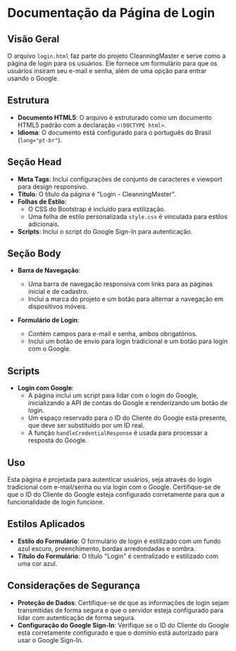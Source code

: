 # Documentação da Página de Login

## Visão Geral

O arquivo `login.html` faz parte do projeto CleanningMaster e serve como a página de login para os usuários. Ele fornece um formulário para que os usuários insiram seu e-mail e senha, além de uma opção para entrar usando o Google.

## Estrutura

- **Documento HTML5**: O arquivo é estruturado como um documento HTML5 padrão com a declaração `<!DOCTYPE html>`.
- **Idioma**: O documento está configurado para o português do Brasil (`lang="pt-br"`).

## Seção Head

- **Meta Tags**: Inclui configurações de conjunto de caracteres e viewport para design responsivo.
- **Título**: O título da página é "Login - CleanningMaster".
- **Folhas de Estilo**: 
  - O CSS do Bootstrap é incluído para estilização.
  - Uma folha de estilo personalizada `style.css` é vinculada para estilos adicionais.
- **Scripts**: Inclui o script do Google Sign-In para autenticação.

## Seção Body

- **Barra de Navegação**: 
  - Uma barra de navegação responsiva com links para as páginas inicial e de cadastro.
  - Inclui a marca do projeto e um botão para alternar a navegação em dispositivos móveis.

- **Formulário de Login**:
  - Contém campos para e-mail e senha, ambos obrigatórios.
  - Inclui um botão de envio para login tradicional e um botão para login com o Google.

## Scripts

- **Login com Google**: 
  - A página inclui um script para lidar com o login do Google, inicializando a API de contas do Google e renderizando um botão de login.
  - Um espaço reservado para o ID do Cliente do Google está presente, que deve ser substituído por um ID real.
  - A função `handleCredentialResponse` é usada para processar a resposta do Google.

## Uso

Esta página é projetada para autenticar usuários, seja através do login tradicional com e-mail/senha ou via login com o Google. Certifique-se de que o ID do Cliente do Google esteja configurado corretamente para que a funcionalidade de login funcione.

## Estilos Aplicados

- **Estilo do Formulário**: O formulário de login é estilizado com um fundo azul escuro, preenchimento, bordas arredondadas e sombra.
- **Título do Formulário**: O título "Login" é centralizado e estilizado com uma cor azul.

## Considerações de Segurança

- **Proteção de Dados**: Certifique-se de que as informações de login sejam transmitidas de forma segura e que o servidor esteja configurado para lidar com autenticação de forma segura.
- **Configuração do Google Sign-In**: Verifique se o ID do Cliente do Google está corretamente configurado e que o domínio está autorizado para usar o Google Sign-In. 